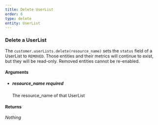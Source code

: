 ```yaml
---
title: Delete UserList 
order: 6
type: delete
entity: UserList 
---
```


### Delete a UserList 

The `customer.userLists.delete(resource_name)` sets the `status` field of a UserList to `REMOVED`. Those entities and their metrics will continue to exist, but they will be read-only. Removed entities cannot be re-enabled.


#### Arguments

-   ##### resource_name _required_
    The resource_name of that UserList


#### Returns

_Nothing_